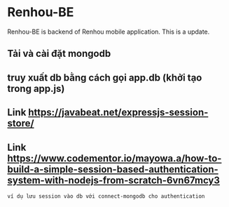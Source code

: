 # Renhou-BE
Renhou-BE is backend of Renhou mobile application.
This is a update.


## Tải và cài đặt mongodb

## truy xuất db bằng cách gọi app.db (khởi tạo trong app.js)

## Link https://javabeat.net/expressjs-session-store/ 
## Link https://www.codementor.io/mayowa.a/how-to-build-a-simple-session-based-authentication-system-with-nodejs-from-scratch-6vn67mcy3
    ví dụ lưu session vào db với connect-mongodb cho authentication
